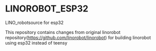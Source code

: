 # LINOROBOT_ESP32
LINO_robotsource for esp32

This repository contains changes from original linorobot repository(https://github.com/linorobot/linorobot) for building linorobot using esp32 instead of teensy  


